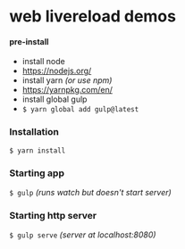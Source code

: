 # web livereload demos

#### pre-install
- install node
 - https://nodejs.org/
- install yarn *(or use npm)*
 - https://yarnpkg.com/en/
- install global gulp
 - `$ yarn global add gulp@latest`

### Installation
`$ yarn install`

### Starting app
`$ gulp`
*(runs watch but doesn't start server)*

### Starting http server
`$ gulp serve`
*(server at localhost:8080)*
